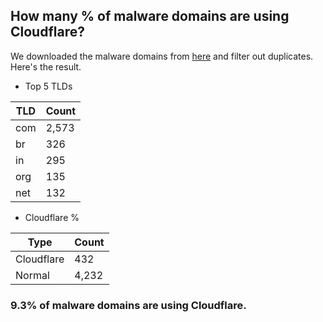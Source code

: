 ## How many % of malware domains are using Cloudflare?


We downloaded the malware domains from [here](https://urlhaus.abuse.ch) and filter out duplicates.
Here's the result.


[//]: # (start replacement)


- Top 5 TLDs

| TLD | Count |
| --- | --- |
| com | 2,573 |
| br | 326 |
| in | 295 |
| org | 135 |
| net | 132 |


- Cloudflare %

| Type | Count |
| --- | --- |
| Cloudflare | 432 |
| Normal | 4,232 |


### 9.3% of malware domains are using Cloudflare.